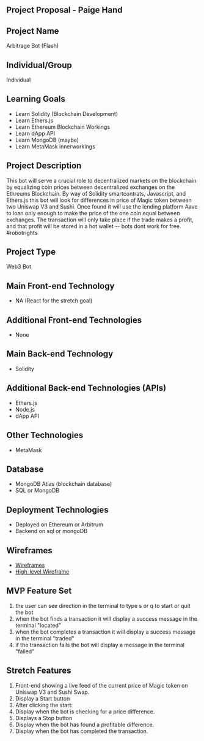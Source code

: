 
## Project Proposal - Paige Hand

## Project Name

Arbitrage Bot (Flash)

## Individual/Group

Individual

## Learning Goals

- Learn Solidity (Blockchain Development)
- Learn Ethers.js 
- Learn Ethereum Blockchain Workings
- Learn dApp API 
- Learn MongoDB (maybe)
- Learn MetaMask innerworkings 

## Project Description

This bot will serve a crucial role to decentralized markets on the blockchain by equalizing coin prices between decentralized exchanges on the Ethreums Blockchain. By way of Solidity smartcontrats, Javascript, and Ethers.js this bot will look for differences in price of Magic token between two Uniswap V3 and Sushi. Once found it will use the lending platform Aave to loan only enough to make the price of the one coin equal between exchanges. The transaction will only take place if the trade makes a profit, and that profit will be stored in a hot wallet -- bots dont work for free. #robotrights

## Project Type

Web3 Bot

## Main Front-end Technology

- NA (React for the stretch goal)

## Additional Front-end Technologies

- None

## Main Back-end Technology

- Solidity

## Additional Back-end Technologies (APIs)

- Ethers.js
- Node.js
- dApp API

## Other Technologies

- MetaMask

## Database 

- MongoDB Atlas (blockchain database)
- SQL or MongoDB

## Deployment Technologies

- Deployed on Ethereum or Arbitrum
- Backend on sql or mongoDB

## Wireframes

- [Wireframes](https://drive.google.com/drive/folders/1esk8qN2Lwl4Vn7ecCTkKdhQVsIzwtTZS)
- [High-level Wireframe](https://imgur.com/YUvCxY4)

## MVP Feature Set

1. the user can see direction in the terminal to type s or q to start or quit the bot   
2. when the bot finds a transaction it will display a success message in the terminal "located"
3. when the bot completes a transaction it will display a success message in the terminal "traded"
4. if the transaction fails the bot will display a message in the terminal "failed"

## Stretch Features

1. Front-end showing a live feed of the current price of Magic token on Uniswap V3 and Sushi Swap.
2. Display a Start button
3. After clicking the start:
4. Display when the bot is checking for a price difference.
5. Displays a Stop button
6. Display when the bot has found a profitable difference.
7. Display when the bot has completed the transaction.
 
